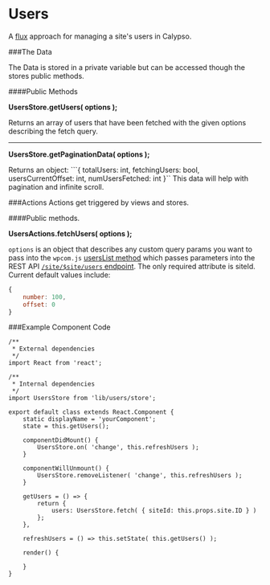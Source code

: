 Users
=====

A [flux](https://facebook.github.io/flux/docs/overview.html#content) approach for managing a site's users in Calypso.

###The Data

The Data is stored in a private variable but can be accessed though the stores public methods.
 
####Public Methods
 
**UsersStore.getUsers( options );**
 
Returns an array of users that have been fetched with the given options describing the fetch query.

---

**UsersStore.getPaginationData( options );**
 
Returns an object: ```{ totalUsers: int, fetchingUsers: bool, usersCurrentOffset: int, numUsersFetched: int }``
This data will help with pagination and infinite scroll.

###Actions 
Actions get triggered by views and stores. 

####Public methods.

**UsersActions.fetchUsers( options );**

`options` is an object that describes any custom query params you want to pass into the `wpcom.js` [usersList method](https://github.com/Automattic/wpcom.js/blob/HEAD/docs/site.md#siteuserslistquery-fn) which passes parameters into the REST API [`/site/$site/users` endpoint](https://developer.wordpress.com/docs/api/1.1/get/sites/%24site/users/). The only required attribute is siteId. Current default values include:

```js
{
	number: 100,
	offset: 0
}
```

###Example Component Code

```es6
/**
 * External dependencies
 */
import React from 'react';

/**
 * Internal dependencies
 */
import UsersStore from 'lib/users/store';

export default class extends React.Component {
	static displayName = 'yourComponent';
	state = this.getUsers();
	
	componentDidMount() {
		UsersStore.on( 'change', this.refreshUsers );
	}
	
	componentWillUnmount() {
		UsersStore.removeListener( 'change', this.refreshUsers );
	} 
	
	getUsers = () => {
		return {
			users: UsersStore.fetch( { siteId: this.props.site.ID } )
		};
	},

	refreshUsers = () => this.setState( this.getUsers() );
	
	render() {
		
	} 
} 
```
